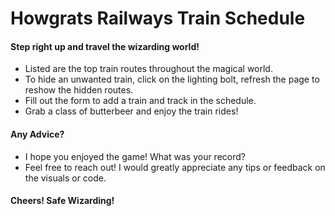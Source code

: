 # Howgrats Railways Train Schedule
#### Step right up and travel the wizarding world!

* Listed are the top train routes throughout the magical world.
* To hide an unwanted train, click on the lighting bolt, refresh the page to reshow the hidden routes.
* Fill out the form to add a train and track in the schedule.
* Grab a class of butterbeer and enjoy the train rides!

#### Any Advice?
* I hope you enjoyed the game! What was your record?
* Feel free to reach out! I would greatly appreciate any tips or feedback on the  visuals or code.

#### Cheers! Safe Wizarding!